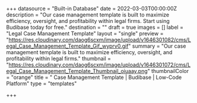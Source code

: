 +++
datasource = "Built-in Database"
date = 2022-03-03T00:00:00Z
description = "Our case management template is built to maximize efficiency, oversight, and profitability within legal firms. Start using Budibase today for free."
destination = ""
draft = true
images = []
label = "Legal Case Management Template"
layout = "single"
preview = "https://res.cloudinary.com/daog6scxm/image/upload/v1646301082/cms/Legal_Case_Management_Template_Gif_wyprv0.gif"
summary = "Our case management template is built to maximize efficiency, oversight, and profitability within legal firms."
thumbnail = "https://res.cloudinary.com/daog6scxm/image/upload/v1646301072/cms/Legal_Case_Management_Template_Thumbnail_oiuaay.png"
thumbnailColor = "orange"
title = " Case Management Template | Budibase | Low-Code Platform"
type = "templates"

+++
